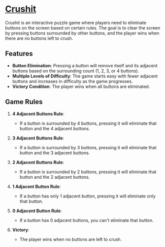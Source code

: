 # [Crushit](https://crushit.vercel.app/entry)

Crushit is an interactive puzzle game where players need to eliminate buttons on the screen based on certain rules. The goal is to clear the screen by pressing buttons surrounded by other buttons, and the player wins when there are no buttons left to crush.

## Features

- **Button Elimination**: Pressing a button will remove itself and its adjacent buttons based on the surrounding count (1, 2, 3, or 4 buttons).
- **Multiple Levels of Difficulty**: The game starts easy with fewer adjacent buttons and increases in difficulty as the game progresses.
- **Victory Condition**: The player wins when all buttons are eliminated.

## Game Rules

1. **4 Adjacent Buttons Rule**: 
   - If a button is surrounded by 4 buttons, pressing it will eliminate that button and the 4 adjacent buttons.  

2. **3 Adjacent Buttons Rule**: 
   - If a button is surrounded by 3 buttons, pressing it will eliminate that button and the 3 adjacent buttons.  

3. **2 Adjacent Buttons Rule**: 
   - If a button is surrounded by 2 buttons, pressing it will eliminate that button and the 2 adjacent buttons.  

4. **1 Adjacent Button Rule**: 
   - If a button has only 1 adjacent button, pressing it will eliminate only that button.

5. **0 Adjacent Button Rule**:
   - If a button has 0 adjacent buttons, you can't eliminate that button.

6. **Victory**: 
   - The player wins when no buttons are left to crush.  
